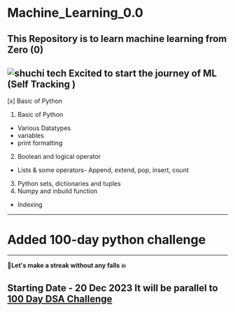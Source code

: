 # Machine_Learning_0.0
This Repository is to learn machine learning from Zero (0)
---
![shuchi tech](https://github.com/shuchi111/Machine_Learning_0.0/assets/107612618/bbc5e3b7-18ef-4521-b3bd-5f05d3a48bf6)
Excited to start the journey of ML 
(Self Tracking ) 
---
[x] Basic of Python
1. Basic of Python 
* Various Datatypes
* variables
* print formatting
2. Boolean and logical operator
* Lists & some operators- Append, extend, pop, insert, count
3. Python sets, dictionaries and tuples
4. Numpy and inbuild function
* Indexing
---
  # Added 100-day python challenge 
  ---
  **🎯Let's make a streak without any falls 💥**
  
  Starting Date - 20 Dec 2023
  It will be parallel to [ 100 Day DSA Challenge](https://github.com/shuchi111/100-Day-DSA_Challenge)
  ---

  
  


